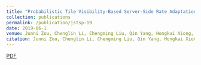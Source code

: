 ```yaml
---
title: "Probabilistic Tile Visibility-Based Server-Side Rate Adaptation for Adaptive 360-Degree Video Streaming"
collection: publications
permalink: /publication/jstsp-19
date: 2019-06-1
venue: Junni Zou, Chenglin Li, Chengming Liu, Qin Yang, Hongkai Xiong, Eckehard Steinbach, “Probabilistic Tile Visibility-Based Server-Side Rate Adaptation for Adaptive 360-Degree Video Streaming”, accepted by IEEE Journal of Selected Topics in Signal Processing, 2019.
citation: Junni Zou, Chenglin Li, Chengming Liu, Qin Yang, Hongkai Xiong, Eckehard Steinbach, “Probabilistic Tile Visibility-Based Server-Side Rate Adaptation for Adaptive 360-Degree Video Streaming”, accepted by IEEE Journal of Selected Topics in Signal Processing, 2019.
---
```

[PDF](https://QinYang12.github.io/files/jstsp-19.pdf)
